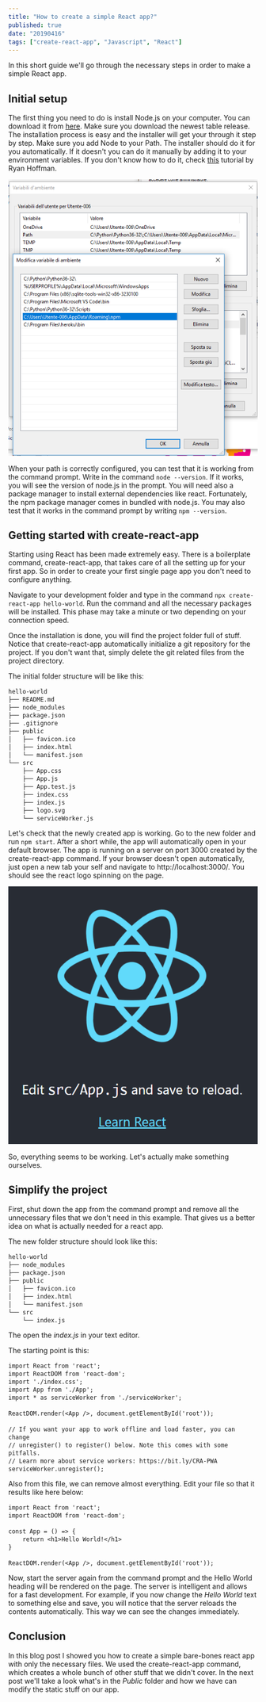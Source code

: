 ```yaml
---
title: "How to create a simple React app?"
published: true
date: "20190416"
tags: ["create-react-app", "Javascript", "React"]
---
```


In this short guide we'll go through the necessary steps in order to make a simple React app.

## Initial setup

The first thing you need to do is install Node.js on your computer. You can download it from [here](https://nodejs.org/en/). Make sure you download the newest table release. The installation process is easy and the installer will get your through it step by step. Make sure you add Node to your Path. The installer should do it for you automatically. If it doesn't you can do it manually by adding it to your environment variables. If you don't know how to do it, check [this](https://www.architectryan.com/2018/03/17/add-to-the-path-on-windows-10/) tutorial by Ryan Hoffman.

![My Path Configuration](./npm-in-path.png)

When your path is correctly configured, you can test that it is working from the command prompt. Write in the command `node --version`. If it works, you will see the version of node.js in the prompt. You will need also a package manager to install external dependencies like react. Fortunately, the npm package manager comes in bundled with node.js. You may also test that it works in the command prompt by writing `npm --version`.

## Getting started with create-react-app

Starting using React has been made extremely easy. There is a boilerplate command, create-react-app, that takes care of all the setting up for your first app. So in order to create your first single page app you don't need to configure anything.

Navigate to your development folder and type in the command `npx create-react-app hello-world`. Run the command and all the necessary packages will be installed. This phase may take a minute or two depending on your connection speed.

Once the installation is done, you will find the project folder full of stuff. Notice that create-react-app automatically initialize a git repository for the project. If you don't want that, simply delete the git related files from the project directory.

The initial folder structure will be like this:

```
hello-world
├── README.md
├── node_modules
├── package.json
├── .gitignore
├── public
│   ├── favicon.ico
│   ├── index.html
│   └── manifest.json
└── src
    ├── App.css
    ├── App.js
    ├── App.test.js
    ├── index.css
    ├── index.js
    ├── logo.svg
    └── serviceWorker.js
```

Let's check that the newly created app is working. Go to the new folder and run `npm start`. After a short while, the app will automatically open in your default browser. The app is running on a server on port 3000 created by the create-react-app command. If your browser doesn't open automatically, just open a new tab your self and navigate to http://localhost:3000/. You should see the react logo spinning on the page.

![React Logo](./create-react-app.png)

So, everything seems to be working. Let's actually make something ourselves.

## Simplify the project

First, shut down the app from the command prompt and remove all the unnecessary files that we don't need in this example. That gives us a better idea on what is actually needed for a react app.

The new folder structure should look like this:

```
hello-world
├── node_modules
├── package.json
├── public
│   ├── favicon.ico
│   ├── index.html
│   └── manifest.json
└── src
    └── index.js
```

The open the _index.js_ in your text editor.

The starting point is this:

```
import React from 'react';
import ReactDOM from 'react-dom';
import './index.css';
import App from './App';
import * as serviceWorker from './serviceWorker';

ReactDOM.render(<App />, document.getElementById('root'));

// If you want your app to work offline and load faster, you can change
// unregister() to register() below. Note this comes with some pitfalls.
// Learn more about service workers: https://bit.ly/CRA-PWA
serviceWorker.unregister();
```

Also from this file, we can remove almost everything. Edit your file so that it results like here below:

```
import React from 'react';
import ReactDOM from 'react-dom';

const App = () => {
    return <h1>Hello World!</h1>
}

ReactDOM.render(<App />, document.getElementById('root'));
```

Now, start the server again from the command prompt and the Hello World heading will be rendered on the page. The server is intelligent and allows for a fast development. For example, if you now change the _Hello World_ text to something else and save, you will notice that the server reloads the contents automatically. This way we can see the changes immediately.

## Conclusion

In this blog post I showed you how to create a simple bare-bones react app with only the necessary files. We used the create-react-app command, which creates a whole bunch of other stuff that we didn't cover. In the next post we'll take a look what's in the _Public_ folder and how we have can modify the static stuff on our app.
